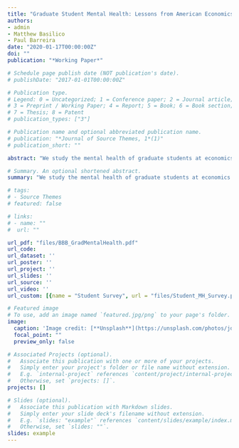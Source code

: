 ```yaml
---
title: "Graduate Student Mental Health: Lessons from American Economics Departments"
authors:
- admin
- Matthew Basilico
- Paul Barreira 
date: "2020-01-17T00:00:00Z"
doi: ""
publication: "*Working Paper*"

# Schedule page publish date (NOT publication's date).
# publishDate: "2017-01-01T00:00:00Z"

# Publication type.
# Legend: 0 = Uncategorized; 1 = Conference paper; 2 = Journal article;
# 3 = Preprint / Working Paper; 4 = Report; 5 = Book; 6 = Book section;
# 7 = Thesis; 8 = Patent
# publication_types: ["3"]

# Publication name and optional abbreviated publication name.
# publication: "*Journal of Source Themes, 1*(1)"
# publication_short: ""

abstract: "We study the mental health of graduate students at economics PhD programs in the US. Using clinically validated surveys, we find that 18% of graduate students experience moderate or severe symptoms of depression and anxiety - more than three times the population average - and 11% report suicidal ideation in a two-week period. The average PhD student reports greater feelings of loneliness than does the average retired American. Only 26% of economics students report feeling that their work is useful always or most of the time, compared with 70% of economics faculty and 63% of the working age population. Depression and symptoms of anxiety increase with time in the program: 25% of students in years 5+ of their programs experience moderate or severe symptoms of depression or anxiety compared with 12-14.5% of first-year students. Many students with significant symptoms of mental distress are not in treatment. We provide recommendations for students, faculty, and administrators on ways to improve graduate student mental health."

# Summary. An optional shortened abstract.
summary: "We study the mental health of graduate students at economics PhD programs in the US. Using clinically validated surveys, we find that 18% of graduate students experience moderate or severe symptoms of depression and anxiety - more than three times the population average - and 11% report suicidal ideation in a two-week period. The average PhD student reports greater feelings of loneliness than does the average retired American. Only 26% of economics students report feeling that their work is useful always or most of the time, compared with 70% of economics faculty and 63% of the working age population. Depression and symptoms of anxiety increase with time in the program: 25% of students in years 5+ of their programs experience moderate or severe symptoms of depression or anxiety compared with 12-14.5% of first-year students. Many students with significant symptoms of mental distress are not in treatment. We provide recommendations for students, faculty, and administrators on ways to improve graduate student mental health."

# tags:
# - Source Themes
# featured: false

# links:
# - name: ""
#  url: ""

url_pdf: "files/BBB_GradMentalHealth.pdf"
url_code: 
url_dataset: ''
url_poster: ''
url_project: ''
url_slides: ''
url_source: ''
url_video: ''
url_custom: [{name = "Student Survey", url = "files/Student_MH_Survey.pdf"}]

# Featured image
# To use, add an image named `featured.jpg/png` to your page's folder. 
image:
  caption: 'Image credit: [**Unsplash**](https://unsplash.com/photos/jdD8gXaTZsc)'
  focal_point: ""
  preview_only: false

# Associated Projects (optional).
#   Associate this publication with one or more of your projects.
#   Simply enter your project's folder or file name without extension.
#   E.g. `internal-project` references `content/project/internal-project/index.md`.
#   Otherwise, set `projects: []`.
projects: []

# Slides (optional).
#   Associate this publication with Markdown slides.
#   Simply enter your slide deck's filename without extension.
#   E.g. `slides: "example"` references `content/slides/example/index.md`.
#   Otherwise, set `slides: ""`.
slides: example
---
```

